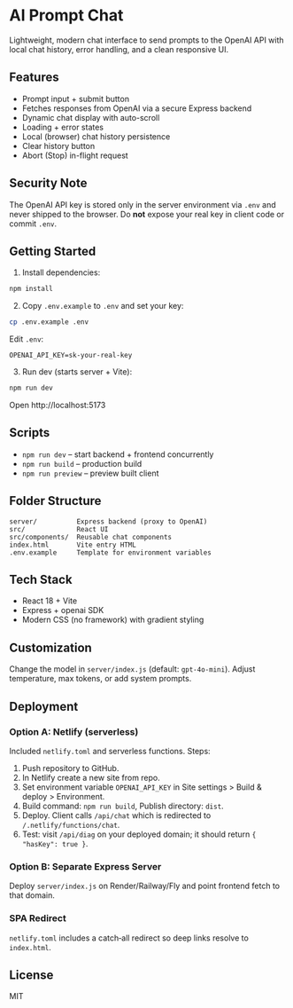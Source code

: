 # AI Prompt Chat

Lightweight, modern chat interface to send prompts to the OpenAI API with local chat history, error handling, and a clean responsive UI.

## Features
- Prompt input + submit button
- Fetches responses from OpenAI via a secure Express backend
- Dynamic chat display with auto-scroll
- Loading + error states
- Local (browser) chat history persistence
- Clear history button
- Abort (Stop) in-flight request

## Security Note
The OpenAI API key is stored only in the server environment via `.env` and never shipped to the browser. Do **not** expose your real key in client code or commit `.env`.

## Getting Started

1. Install dependencies:
```bash
npm install
```
2. Copy `.env.example` to `.env` and set your key:
```bash
cp .env.example .env
```
Edit `.env`:
```
OPENAI_API_KEY=sk-your-real-key
```
3. Run dev (starts server + Vite):
```bash
npm run dev
```
Open http://localhost:5173

## Scripts
- `npm run dev` – start backend + frontend concurrently
- `npm run build` – production build
- `npm run preview` – preview built client

## Folder Structure
```
server/          Express backend (proxy to OpenAI)
src/             React UI
src/components/  Reusable chat components
index.html       Vite entry HTML
.env.example     Template for environment variables
```

## Tech Stack
- React 18 + Vite
- Express + openai SDK
- Modern CSS (no framework) with gradient styling

## Customization
Change the model in `server/index.js` (default: `gpt-4o-mini`). Adjust temperature, max tokens, or add system prompts.

## Deployment
### Option A: Netlify (serverless)
Included `netlify.toml` and serverless functions. Steps:
1. Push repository to GitHub.
2. In Netlify create a new site from repo.
3. Set environment variable `OPENAI_API_KEY` in Site settings > Build & deploy > Environment.
4. Build command: `npm run build`, Publish directory: `dist`.
5. Deploy. Client calls `/api/chat` which is redirected to `/.netlify/functions/chat`.
6. Test: visit `/api/diag` on your deployed domain; it should return `{ "hasKey": true }`.

### Option B: Separate Express Server
Deploy `server/index.js` on Render/Railway/Fly and point frontend fetch to that domain.

### SPA Redirect
`netlify.toml` includes a catch‑all redirect so deep links resolve to `index.html`.

## License
MIT
